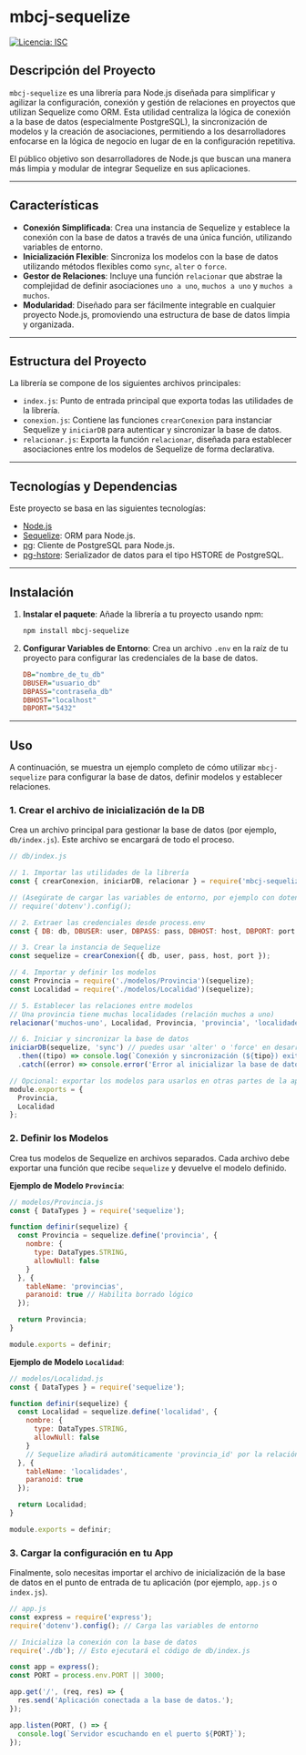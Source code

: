 # mbcj-sequelize

[![Licencia: ISC](https://img.shields.io/badge/License-ISC-blue.svg)](https://opensource.org/licenses/ISC)

## Descripción del Proyecto

`mbcj-sequelize` es una librería para Node.js diseñada para simplificar y agilizar la configuración, conexión y gestión de relaciones en proyectos que utilizan Sequelize como ORM. Esta utilidad centraliza la lógica de conexión a la base de datos (especialmente PostgreSQL), la sincronización de modelos y la creación de asociaciones, permitiendo a los desarrolladores enfocarse en la lógica de negocio en lugar de en la configuración repetitiva.

El público objetivo son desarrolladores de Node.js que buscan una manera más limpia y modular de integrar Sequelize en sus aplicaciones.

---

## Características

-   **Conexión Simplificada**: Crea una instancia de Sequelize y establece la conexión con la base de datos a través de una única función, utilizando variables de entorno.
-   **Inicialización Flexible**: Sincroniza los modelos con la base de datos utilizando métodos flexibles como `sync`, `alter` o `force`.
-   **Gestor de Relaciones**: Incluye una función `relacionar` que abstrae la complejidad de definir asociaciones `uno a uno`, `muchos a uno` y `muchos a muchos`.
-   **Modularidad**: Diseñado para ser fácilmente integrable en cualquier proyecto Node.js, promoviendo una estructura de base de datos limpia y organizada.

---

## Estructura del Proyecto

La librería se compone de los siguientes archivos principales:

-   `index.js`: Punto de entrada principal que exporta todas las utilidades de la librería.
-   `conexion.js`: Contiene las funciones `crearConexion` para instanciar Sequelize y `iniciarDB` para autenticar y sincronizar la base de datos.
-   `relacionar.js`: Exporta la función `relacionar`, diseñada para establecer asociaciones entre los modelos de Sequelize de forma declarativa.

---

## Tecnologías y Dependencias

Este proyecto se basa en las siguientes tecnologías:

-   [Node.js](https://nodejs.org/)
-   [Sequelize](https://sequelize.org/): ORM para Node.js.
-   [pg](https://www.npmjs.com/package/pg): Cliente de PostgreSQL para Node.js.
-   [pg-hstore](https://www.npmjs.com/package/pg-hstore): Serializador de datos para el tipo HSTORE de PostgreSQL.

---

## Instalación

1.  **Instalar el paquete**:
    Añade la librería a tu proyecto usando npm:
    ```sh
    npm install mbcj-sequelize
    ```

2.  **Configurar Variables de Entorno**:
    Crea un archivo `.env` en la raíz de tu proyecto para configurar las credenciales de la base de datos.
    ```ini
    DB="nombre_de_tu_db"
    DBUSER="usuario_db"
    DBPASS="contraseña_db"
    DBHOST="localhost"
    DBPORT="5432"
    ```

---

## Uso

A continuación, se muestra un ejemplo completo de cómo utilizar `mbcj-sequelize` para configurar la base de datos, definir modelos y establecer relaciones.

### 1. Crear el archivo de inicialización de la DB

Crea un archivo principal para gestionar la base de datos (por ejemplo, `db/index.js`). Este archivo se encargará de todo el proceso.

```javascript
// db/index.js

// 1. Importar las utilidades de la librería
const { crearConexion, iniciarDB, relacionar } = require('mbcj-sequelize');

// (Asegúrate de cargar las variables de entorno, por ejemplo con dotenv)
// require('dotenv').config();

// 2. Extraer las credenciales desde process.env
const { DB: db, DBUSER: user, DBPASS: pass, DBHOST: host, DBPORT: port } = process.env;

// 3. Crear la instancia de Sequelize
const sequelize = crearConexion({ db, user, pass, host, port });

// 4. Importar y definir los modelos
const Provincia = require('./modelos/Provincia')(sequelize);
const Localidad = require('./modelos/Localidad')(sequelize);

// 5. Establecer las relaciones entre modelos
// Una provincia tiene muchas localidades (relación muchos a uno)
relacionar('muchos-uno', Localidad, Provincia, 'provincia', 'localidades', 'provincia_id');

// 6. Iniciar y sincronizar la base de datos
iniciarDB(sequelize, 'sync') // puedes usar 'alter' o 'force' en desarrollo
  .then((tipo) => console.log(`Conexión y sincronización (${tipo}) exitosa.`))
  .catch((error) => console.error('Error al inicializar la base de datos:', error));

// Opcional: exportar los modelos para usarlos en otras partes de la app
module.exports = {
  Provincia,
  Localidad
};
```

### 2. Definir los Modelos

Crea tus modelos de Sequelize en archivos separados. Cada archivo debe exportar una función que recibe `sequelize` y devuelve el modelo definido.

**Ejemplo de Modelo `Provincia`**:
```javascript
// modelos/Provincia.js
const { DataTypes } = require('sequelize');

function definir(sequelize) {
  const Provincia = sequelize.define('provincia', {
    nombre: {
      type: DataTypes.STRING,
      allowNull: false
    }
  }, {
    tableName: 'provincias',
    paranoid: true // Habilita borrado lógico
  });

  return Provincia;
}

module.exports = definir;
```

**Ejemplo de Modelo `Localidad`**:
```javascript
// modelos/Localidad.js
const { DataTypes } = require('sequelize');

function definir(sequelize) {
  const Localidad = sequelize.define('localidad', {
    nombre: {
      type: DataTypes.STRING,
      allowNull: false
    }
    // Sequelize añadirá automáticamente 'provincia_id' por la relación
  }, {
    tableName: 'localidades',
    paranoid: true
  });

  return Localidad;
}

module.exports = definir;
```

### 3. Cargar la configuración en tu App

Finalmente, solo necesitas importar el archivo de inicialización de la base de datos en el punto de entrada de tu aplicación (por ejemplo, `app.js` o `index.js`).

```javascript
// app.js
const express = require('express');
require('dotenv').config(); // Carga las variables de entorno

// Inicializa la conexión con la base de datos
require('./db'); // Esto ejecutará el código de db/index.js

const app = express();
const PORT = process.env.PORT || 3000;

app.get('/', (req, res) => {
  res.send('Aplicación conectada a la base de datos.');
});

app.listen(PORT, () => {
  console.log(`Servidor escuchando en el puerto ${PORT}`);
});
```